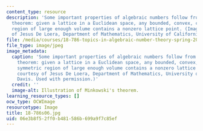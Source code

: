 ```yaml
---
content_type: resource
description: 'Some important properties of algebraic numbers follow from Minkowski''s
  theorem: given a lattice in a Euclidean space, any bounded, convex, centrally symmetric
  region of large enough volume contains a nonzero lattice point. (Image courtesy
  of Jesus De Loera, Department of Mathematics, University of California, Davis.)'
file: /media/courses/18-786-topics-in-algebraic-number-theory-spring-2006/06e3b8f52ff0b481586b699a9f7c85ef_18-786s06.jpg
file_type: image/jpeg
image_metadata:
  caption: 'Some important properties of algebraic numbers follow from Minkowski''s
    theorem: given a lattice in a Euclidean space, any bounded, convex, centrally
    symmetric region of large enough volume contains a nonzero lattice point. (Image
    courtesy of Jesus De Loera, Department of Mathematics, University of California,
    Davis. Used with permission.)'
  credit: ''
  image-alt: Illustration of Minkowski's theorem.
learning_resource_types: []
ocw_type: OCWImage
resourcetype: Image
title: 18-786s06.jpg
uid: 06e3b8f5-2ff0-b481-586b-699a9f7c85ef
---
```

